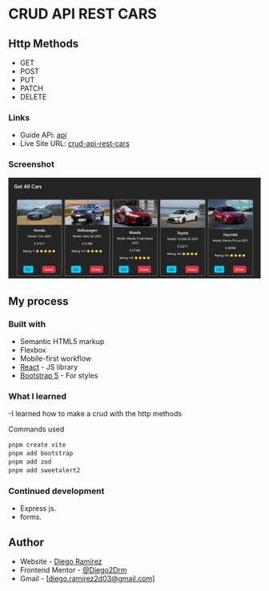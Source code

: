 
# CRUD API REST CARS

## Http Methods
- GET
- POST
- PUT
- PATCH
- DELETE

### Links

- Guide APi: [api](https://github.com/Diego2Drm/multi-step-form)
- Live Site URL: [crud-api-rest-cars](https://crud-api-rest-cars-diego2d.netlify.app/)


### Screenshot

![](./src/assets/get.png)

## My process

### Built with

- Semantic HTML5 markup
- Flexbox
- Mobile-first workflow
- [React](https://reactjs.org/) - JS library
- [Bootstrap 5](https://getbootstrap.com/) - For styles

 ### What I learned

-I learned how to make a crud with the http methods

Commands used
```bash
pnpm create vite
pnpm add bootstrap
pnpm add zod
pnpm add sweetalert2
```

### Continued development
- Express js.
- forms.

## Author

- Website - [Diego Ramírez](https://diego2drm.github.io/Portafolio/)
- Frontend Mentor - [@Diego2Drm](https://www.frontendmentor.io/profile/Diego2Drm)
- Gmail - [diego.ramirez2d03@gmail.com]
